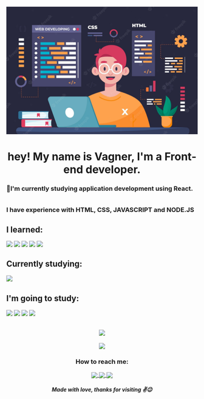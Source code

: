 [![banner](./img/my-banner.jpg)](https://github.com/vagner0795)

<h1 align="center">
hey! My name is Vagner, I'm a Front-end developer. </h1>


<h3 align="left">
  🚀I'm currently studying application development using React.

  <br>
  <br>

  I have experience with HTML, CSS, JAVASCRIPT and NODE.JS</h3>

<h2>I learned:</h2>

<img src="https://img.shields.io/badge/HTML5-E34F26?style=for-the-badge&logo=html5&logoColor=white"/>

<img src="https://img.shields.io/badge/CSS3-1572B6?style=for-the-badge&logo=css3&logoColor=white"/>

<img src="https://img.shields.io/badge/JavaScript-323330?style=for-the-badge&logo=javascript&logoColor=F7DF1E"/>

<img src="https://img.shields.io/badge/Git-E34F26?style=for-the-badge&logo=git&logoColor=white"/>

<img src="https://img.shields.io/badge/GitHub-100000?style=for-the-badge&logo=github&logoColor=white"/>

<h2>Currently studying: </h2>

<img src="https://img.shields.io/badge/React-20232A?style=for-the-badge&logo=react&logoColor=61DAFB"/>

<h2>I'm going to study: </h2>

<img src="https://img.shields.io/badge/React_Native-20232A?style=for-the-badge&logo=react&logoColor=61DAFB"/>

<img src="https://img.shields.io/badge/Sass-CC6699?style=for-the-badge&logo=sass&logoColor=white"/>

<img src="https://img.shields.io/badge/Bootstrap-563D7C?style=for-the-badge&logo=bootstrap&logoColor=white"/>

<img src="https://img.shields.io/badge/Tailwind_CSS-38B2AC?style=for-the-badge&logo=tailwind-css&logoColor=white"/>



<br>
<br>

<p align="center">
  <a href="https://github.com/vagner0795">
    <img
      align="center"
      height="150em"
      src="https://github-readme-stats.vercel.app/api?username=vagner0795&show_icons=true&include_all_commits=true&count_private=true&theme=tokyonight"
    />
  </a>

<br>
<br>


<a href="https://github.com/vagner0795">
    <img
      align="center"
      height="150em"
      src="https://github-readme-stats.vercel.app/api/top-langs/?username=vagner0795&show_icons=true&include_all_commits=true&count_private=true&layout=compact&theme=tokyonight"
    />
  </a>
</p>

<h3 align="center"> How to reach me:</h3>

<p align="center">
  <a href="https://instagram.com/vagner.devs/">
    <img
      align="center"
      src="https://img.shields.io/badge/Instagram-1C1C1C?style=for-the-badge&logo=instagram&logoColor=00FFFF"
    />
  </a>
 
  
  <a href="https://www.linkedin.com/in/vagner-santos-828731b7/">
    <img
         align="center"
         src="https://img.shields.io/badge/LinkedIn-1C1C1C?style=for-the-badge&logo=linkedin&logoColor=00FFFF"/>
  </a>

  <a href="vagner.devs@hotmail.com/">
    <img
         align="center"
         src="https://img.shields.io/badge/Microsoft_Outlook-0078D4?style=for-the-badge&logo=microsoft-outlook&logoColor=white"/>
  </a>

</p>

<h5 align="center" >
Made with love, thanks for visiting ✌😉</h5>

